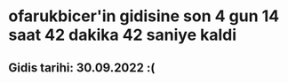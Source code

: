 # ofarukbicer'in gidisine son 4 gun 14 saat 42 dakika 42 saniye kaldi

## Gidis tarihi: 30.09.2022 :(